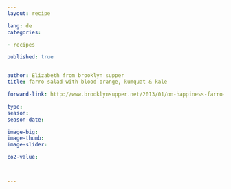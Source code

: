 ```yaml
---
layout: recipe

lang: de
categories:

- recipes

published: true


author: Elizabeth from brooklyn supper
title: farro salad with blood orange, kumquat & kale

forward-link: http://www.brooklynsupper.net/2013/01/on-happiness-farro-salad-with-blood-orange-kumquat-kale/

type: 
season: 
season-date:  

image-big: 
image-thumb: 
image-slider: 

co2-value: 



---
```

